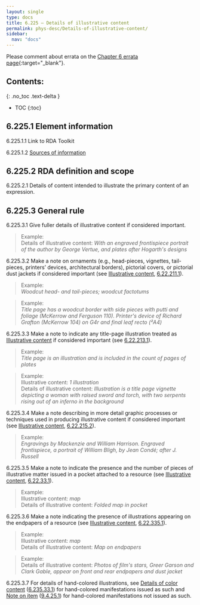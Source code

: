 ```yaml
---
layout: single
type: docs
title: 6.225 — Details of illustrative content
permalink: phys-desc/Details-of-illustrative-content/
sidebar:
  nav: "docs"
---
```


Please comment about errata on the [Chapter 6 errata page](https://docs.google.com/document/d/1mb67GUCT1bbQjywyeTpbjpWDe5iymT3qJ7jeoof5Ra4/edit#heading=h.n43tzdihiiwp){:target="_blank"}.

## Contents:
{: .no_toc .text-delta }

- TOC
{:toc}

## 6.225.1 Element information

<a name="6.225.1.1">6.225.1.1</a> Link to RDA Toolkit

<a name="6.225.1.2">6.225.1.2</a> [Sources of information](/DCRMR/phys-desc/#6011-sources-of-information) 

## 6.225.2 RDA definition and scope

<a name="6.225.2.1">6.225.2.1</a> Details of content intended to illustrate the primary content of an expression.

## 6.225.3 General rule

<a name="6.225.3.1">6.225.3.1</a> Give fuller details of illustrative content if considered important. 

>Example:  
> Details of illustrative content: <CITE>With an engraved frontispiece portrait of the author by George Vertue, and plates after Hogarth's designs</CITE>

<a name="6.225.3.2">6.225.3.2</a> Make a note on ornaments (e.g., head-pieces, vignettes, tail-pieces, printers’ devices, architectural borders), pictorial covers, or pictorial dust jackets if considered important (see [Illustrative content](/DCRMR/phys-desc/Illustrative-content/), [6.22.211.1](/DCRMR/phys-desc/Illustrative-content/#6.22.211.1)). 

>Example:  
><CITE>Woodcut head- and tail-pieces; woodcut factotums</CITE>

>Example:  
><CITE>Title page has a woodcut border with side pieces with putti and foliage (McKerrow and Ferguson 110). Printer's device of Richard Grafton (McKerrow 104) on G4r and final leaf recto (²A4)</CITE>

<a name="6.225.3.3">6.225.3.3</a> Make a note to indicate any title-page illustration treated as [Illustrative content](/DCRMR/phys-desc/Illustrative-content/) if considered important (see [6.22.213.1](/DCRMR/phys-desc/Illustrative-content/#6.22.213.1)).

>Example:  
><CITE>Title page is an illustration and is included in the count of pages of plates</CITE>

>Example:  
>Illustrative content: <CITE>1 illustration</CITE>  
>Details of illustrative content: <CITE>Illustration is a title page vignette depicting a woman with raised sword and torch, with two serpents rising out of an inferno in the background</CITE>

<a name="6.225.3.4">6.225.3.4</a> Make a note describing in more detail graphic processes or techniques used in producing illustrative content if considered important (see [Illustrative content](/DCRMR/phys-desc/Illustrative-content/), [6.22.215.2](/DCRMR/phys-desc/Illustrative-content/#6.22.215.2)). 

>Example:  
> <CITE>Engravings by Mackenzie and William Harrison. Engraved frontispiece, a portrait of William Bligh, by Jean Condé; after J. Russell</CITE>

<a name="6.225.3.5">6.225.3.5</a> Make a note to indicate the presence and the number of pieces of illustrative matter issued in a pocket attached to a resource (see [Illustrative content](/DCRMR/phys-desc/Illustrative-content/), [6.22.33.1](/DCRMR/phys-desc/Illustrative-content/#6.22.33.1)).

>Example:  
>Illustrative content: <CITE>map</CITE>  
>Details of illustrative content: <CITE>Folded map in pocket</CITE>  

<a name="6.225.3.6">6.225.3.6</a> Make a note indicating the presence of illustrations appearing on the endpapers of a resource (see [Illustrative content](/DCRMR/phys-desc/Illustrative-content/), [6.22.335.1](/DCRMR/phys-desc/Illustrative-content/#6.22.335.1)).

>Example:  
>Illustrative content: <CITE>map</CITE>  
>Details of illustrative content: <CITE>Map on endpapers</CITE> 

>Example:  
>Details of illustrative content: <CITE>Photos of film's stars, Greer Garson and Clark Gable, appear on front and rear endpapers and dust jacket</CITE>

<a name="6.225.3.7">6.225.3.7</a> For details of hand-colored illustrations, see [Details of color content](/DCRMR/phys-desc/Details-of-color-content/) ([6.235.33.1](/DCRMR/phys-desc/Details-of-color-content/#6.235.33.1)) for hand-colored manifestations issued as such and [Note on item](/DCRMR/additional-notes/Note-on-item) ([9.4.25.1](/DCRMR/additional-notes/Note-on-item/#9.4.25.1)) for hand-colored manifestations not issued as such.
